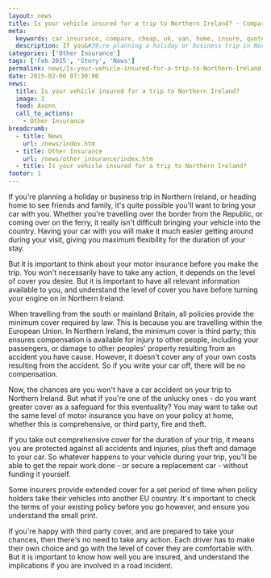```yaml
---
layout: news
title: Is your vehicle insured for a trip to Northern Ireland? - Compareni.com
meta:
  keywords: car insurance, compare, cheap, uk, van, home, insure, quotes, online, comparison, bike, loans, life
  description: If you&#39;re planning a holiday or business trip in Northern Ireland, or heading home to see friends and family, it&#39;s quite possible you&#39;ll w
categories: ['Other Insurance']
tags: ['Feb 2015', 'Story', 'News']
permalink: news/Is-your-vehicle-insured-for-a-trip-to-Northern-Ireland-.htm
date: 2015-02-06 07:30:00
news:
  title: Is your vehicle insured for a trip to Northern Ireland?
  image: 1
  feed: Axonn
  call_to_actions:
    - Other Insurance
breadcrumb:
  - title: News
    url: /news/index.htm
  - title: Other Insurance
    url: /news/other_insurance/index.htm
  - title: Is your vehicle insured for a trip to Northern Ireland?
footer: 1
---
```


If you&#39;re planning a holiday or business trip in Northern Ireland, or heading home to see friends and family, it&#39;s quite possible you&#39;ll want to bring your car with you. Whether you&#39;re travelling over the border from the Republic, or coming over on the ferry, it really isn&#39;t difficult bringing your vehicle into the country. Having your car with you will make it much easier getting around during your visit, giving you maximum flexibility for the duration of your stay.

But it is important to think about your motor insurance before you make the trip. You won&#39;t necessarily have to take any action, it depends on the level of cover you desire. But it is important to have all relevant information available to you, and understand the level of cover you have before turning your engine on in Northern Ireland.

When travelling from the south or mainland Britain, all policies provide the minimum cover required by law. This is because you are travelling within the European Union. In Northern Ireland, the minimum cover is third party; this ensures compensation is available for injury to other people, including your passengers, or damage to other peoples&#39; property resulting from an accident you have cause. However, it doesn&#39;t cover any of your own costs resulting from the accident. So if you write your car off, there will be no compensation.

Now, the chances are you won&#39;t have a car accident on your trip to Northern Ireland. But what if you&#39;re one of the unlucky ones - do you want greater cover as a safeguard for this eventuality? You may want to take out the same level of motor insurance you have on your policy at home, whether this is comprehensive, or third party, fire and theft.

If you take out comprehensive cover for the duration of your trip, it means you are protected against all accidents and injuries, plus theft and damage to your car. So whatever happens to your vehicle during your trip, you&#39;ll be able to get the repair work done - or secure a replacement car - without funding it yourself.

Some insurers provide extended cover for a set period of time when policy holders take their vehicles into another EU country. It&#39;s important to check the terms of your existing policy before you go however, and ensure you understand the small print.

If you&#39;re happy with third party cover, and are prepared to take your chances, then there&#39;s no need to take any action. Each driver has to make their own choice and go with the level of cover they are comfortable with. But it is important to know how well you are insured, and understand the implications if you are involved in a road incident.
